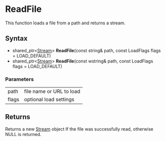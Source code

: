 # ReadFile #
This function loads a file from a path and returns a stream.

## Syntax ##
- shared_ptr<[Stream](CPP_Stream.md)\> **ReadFile**(const string& path, const LoadFlags flags = LOAD_DEFAULT)
- shared_ptr<[Stream](CPP_Stream.md)\> **ReadFile**(const wstring& path, const LoadFlags flags = LOAD_DEFAULT)

### Parameters ###
|  |  |
|--|--|
| path | file name or URL to load |
| flags | optional load settings |

## Returns ##
Returns a new [Stream](CPP_Stream.md) object If the file was successfully read, otherwise NULL is returned.
